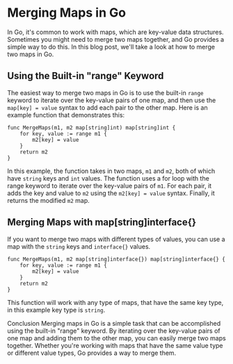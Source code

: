 # Merging Maps in Go
In Go, it's common to work with maps, which are key-value data structures. Sometimes you might need to merge two maps together, and Go provides a simple way to do this. In this blog post, we'll take a look at how to merge two maps in Go.

## Using the Built-in "range" Keyword
The easiest way to merge two maps in Go is to use the built-in ```range``` keyword to iterate over the key-value pairs of one map, and then use the ```map[key] = value``` syntax to add each pair to the other map. Here is an example function that demonstrates this:

```
func MergeMaps(m1, m2 map[string]int) map[string]int {
    for key, value := range m1 {
        m2[key] = value
    }
    return m2
}
```
In this example, the function takes in two maps, ```m1``` and ```m2```, both of which have ```string``` keys and ```int``` values. The function uses a for loop with the range keyword to iterate over the key-value pairs of ```m1```. For each pair, it adds the key and value to ```m2``` using the ```m2[key] = value``` syntax. Finally, it returns the modified ```m2``` map.

## Merging Maps with map[string]interface{}
If you want to merge two maps with different types of values, you can use a map with the ```string``` keys and ```interface{}``` values.

```
func MergeMaps(m1, m2 map[string]interface{}) map[string]interface{} {
    for key, value := range m1 {
        m2[key] = value
    }
    return m2
}
```
This function will work with any type of maps, that have the same key type, in this example key type is ```string```.


Conclusion
Merging maps in Go is a simple task that can be accomplished using the built-in "range" keyword. By iterating over the key-value pairs of one map and adding them to the other map, you can easily merge two maps together. Whether you're working with maps that have the same value type or different value types, Go provides a way to merge them.
